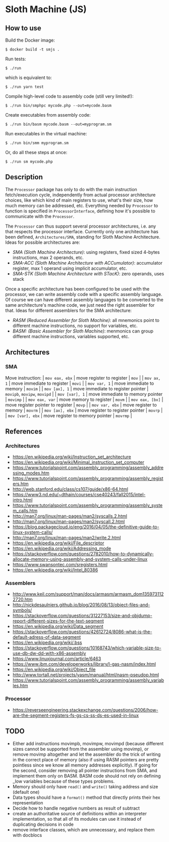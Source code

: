# Sloth Machine (JS)


## How to use

Build the Docker image:
```
$ docker build -t smjs .
```

Run tests:
```
$ ./run
```

which is equivalent to:
```
$ ./run yarn test
```

Compile high-level code to assembly code (still very limited!):
```
$ ./run bin/smphpc mycode.php --out=mycode.basm
```

Create executables from assembly code:
```
$ ./run bin/basm mycode.basm --out=myprogram.sm
```

Run executables in the virtual machine:
```
$ ./run bin/smm myprogram.sm
```

Or, do all these steps at once:
```
$ ./run sm mycode.php
```


## Description

The `Processor` package has only to do with the main instruction fetch/execution cycle, independently from actual processor architecture choices, like which kind of main registers to use, what's their size, how much memory can be addressed, etc. Everything needed by `Processor` to function is specified in `ProcessorInterface`, defining how it's possible to communicate with the `Processor`.

The `Processor` can thus support several processor architectures, i.e. any that respects the processor interface. Currently only one architecture has been defined, `Architectures/SMA`, standing for Sloth Machine Architecture. Ideas for possible architectures are:
- *SMA (Sloth Machine Architecture)*: using registers, fixed sized 4-bytes instructions, max 2 operands, etc.
- *SMA-ACC (Sloth Machine Architecture with ACCumulator)*: accumulator register, max 1 operand using implicit accumulator, etc.
- *SMA-STK (Sloth Machine Architecture with STacK)*: zero operands, uses stack

Once a specific architecture has been configured to be used with the processor, we can write assembly code with a specific assembly language. Of course we can have different assembly languages to be converted to the same architecture's machine code, we just need the right assembler for that. Ideas for different assemblers for the SMA architecture:
- *RASM (Reduced Assembler for Sloth Machine)*: all mnemonics point to different machine instructions, no support for variables, etc.
- *BASM: (Basic Assembler for Sloth Machine)*: menmonics can group different machine instructions, variables supported, etc.


## Architectures

### SMA

Move instruction:
| `mov eax, ebx`   | move register to register          | `mov`                        |
| `mov ax, 1`      | move immediate to register         | `movi`                       |
| `mov var, 1`     | move immediate to memory           | `movim`                      |
| `mov [ax], 1`    | move immediate to register pointer | `movipb`, `movipw`, `movipd` |
| `mov [var], 1`   | move immediate to memory pointer   | `movimp`                     |
| `mov eax, var`   | move memory to register            | `movm`                       |
| `mov eax, [bx]`  | move register pointer to register  | `movp`                       |
| `mov var, ebx`   | move register to memory            | `movrm`                      |
| `mov [ax], ebx`  | move register to register pointer  | `movrp`                      |
| `mov [var], ebx` | move register to memory pointer    | `movrmp`                     |


## References

### Architectures

- https://en.wikipedia.org/wiki/Instruction_set_architecture
- https://en.wikipedia.org/wiki/Minimal_instruction_set_computer
- https://www.tutorialspoint.com/assembly_programming/assembly_addressing_modes.htm
- https://www.tutorialspoint.com/assembly_programming/assembly_registers.htm
- http://web.stanford.edu/class/cs107/guide/x86-64.html
- https://www3.nd.edu/~dthain/courses/cse40243/fall2015/intel-intro.html
- https://www.tutorialspoint.com/assembly_programming/assembly_system_calls.htm
- http://man7.org/linux/man-pages/man2/syscalls.2.html
- http://man7.org/linux/man-pages/man2/syscall.2.html
- https://blog.packagecloud.io/eng/2016/04/05/the-definitive-guide-to-linux-system-calls/
- http://man7.org/linux/man-pages/man2/write.2.html
- https://en.wikipedia.org/wiki/File_descriptor
- https://en.wikipedia.org/wiki/Addressing_mode
- https://stackoverflow.com/questions/2782010/how-to-dynamically-allocate-memory-using-assembly-and-system-calls-under-linux
- https://www.swansontec.com/sregisters.html
- https://en.wikipedia.org/wiki/Intel_80386

### Assemblers

- http://www.keil.com/support/man/docs/armasm/armasm_dom1359731122720.htm
- http://nickdesaulniers.github.io/blog/2016/08/13/object-files-and-symbols/
- https://stackoverflow.com/questions/31227153/size-and-objdump-report-different-sizes-for-the-text-segment
- https://en.wikipedia.org/wiki/Data_segment
- https://stackoverflow.com/questions/42612724/8086-what-is-the-default-adress-of-data-segment
- https://en.wikipedia.org/wiki/.bss
- https://stackoverflow.com/questions/10168743/which-variable-size-to-use-db-dw-dd-with-x86-assembly
- https://www.linuxjournal.com/article/6463
- https://www.ibm.com/developerworks/library/l-gas-nasm/index.html
- https://en.wikipedia.org/wiki/Object_file
- http://www.tortall.net/projects/yasm/manual/html/nasm-pseudop.html
- https://www.tutorialspoint.com/assembly_programming/assembly_variables.htm

### Processor

- https://reverseengineering.stackexchange.com/questions/2006/how-are-the-segment-registers-fs-gs-cs-ss-ds-es-used-in-linux


## TODO

- Either add instructions movimpb, movimpw, movimpd (because different sizes cannot be supported from the assembler using movimp), or remove movimp altogether and let the assembler do the trick of writing in the correct place of memory (also if using RASM pointers are pretty pointless since we know all memory addresses explicitly). If going for the second, consider removing all pointer instructions from SMA, and implement them only on BASM. BASM code should not rely on defining _low variables because of these types problems.
- Memory should only have `read()` and `write()` taking address and size (default one)
- Data types should have a `format()` method that directly prints their hex representation
- Decide how to handle negative numbers as result of subtract
- create an authoritative source of definitions within an interpreter implementation, so that all of its modules can use it instead of duplicating decisions in code
- remove interface classes, which are unnecessary, and replace them with docblocs
